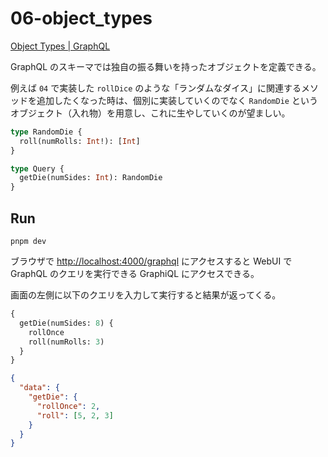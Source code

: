 # 06-object_types

[Object Types | GraphQL](https://graphql.org/graphql-js/object-types/)

GraphQL のスキーマでは独自の振る舞いを持ったオブジェクトを定義できる。

例えば `04` で実装した `rollDice` のような「ランダムなダイス」に関連するメソッドを追加したくなった時は、個別に実装していくのでなく `RandomDie` というオブジェクト（入れ物）を用意し、これに生やしていくのが望ましい。

```graphql
type RandomDie {
  roll(numRolls: Int!): [Int]
}

type Query {
  getDie(numSides: Int): RandomDie
}
```

## Run

```shell
pnpm dev
```

ブラウザで [http://localhost:4000/graphql](http://localhost:4000/graphql) にアクセスすると WebUI で GraphQL のクエリを実行できる GraphiQL にアクセスできる。

画面の左側に以下のクエリを入力して実行すると結果が返ってくる。

```graphql
{
  getDie(numSides: 8) {
    rollOnce
    roll(numRolls: 3)
  }
}
```

```json
{
  "data": {
    "getDie": {
      "rollOnce": 2,
      "roll": [5, 2, 3]
    }
  }
}
```
